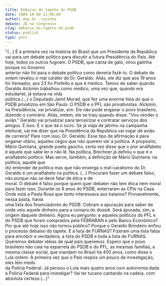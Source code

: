 ```yaml
---
title: Embaixo do tapete do PSDB
date: 2006-10-09 21:00:00
author: dep.dr..rosinha
debate: JD no Congresso
slug: embaixo-do-tapete-do-psdb
status: publish 
type: post
---
```


"(...) É a primeira vez na história do Brasil que um Presidente da República vai para um debate político para discutir a futura Presidência do País. Até hoje, todos os outros fugiram. O PSDB, que canta de galo, virou galinha porque no Governo  
anterior não foi para o debate político como deveria fazê-lo. O debate de ontem revelou o mal caráter do Dr. Geraldo. Aliás, ele diz que aos 19 anos foi Vereador, aos 23 foi Prefeito e que é médico. Temos de saber quando Geraldo Alckmin trabalhou como médico, uma vez que, quando era estudante, já estava na vida  
pública.(...) o Deputado Jamil Murad, que fez uma enorme lista do que o PSDB privatizou em São Paulo. O PSDB e o PFL são privativistas. Alckmin, na Presidência, vai privatizar, sim. Ele não pode enganar o povo brasileiro, dizendo o contrário. Aliás, ontem, ele se traiu quando disse: "Vou vender o avião." Geraldo vai privatizar para terceirizar e contratar serviços dos amigos. É isso. É o que dá o lucro. Se já viaja de jatinho na campanha eleitoral, vai me dizer que na Presidência da República vai viajar de avião  
de carreira? Pare com isso, Dr. Geraldo. Esse tipo de afirmação é para enganar otário, aqueles cegos que não querem ver a política. A propósito, Mário Quintana, grande poeta gaúcho, certa vez disse que o pior analfabeto é aquele que sabe ler e não lê. Na política, Brechner já definiu o que é o analfabeto político. Mas serve, também, a definição de Mário Quintana: na política, aquele que  
diz entender de política mas que não enxerga o mal-caratismo do Dr. Geraldo é um analfabeto na política. (...) Procuram fazer um debate falso, não porque não se deve falar de ética e de  
moral. O debate é falso porque quem quer debater não tem ética nem moral para fazer isso. Durante os 8 anos do PSDB, enterraram as CPIs na Casa. Onde está a Pasta Rosa que tanto interessava aos baianos? Provavelmente, nessa pasta, havia  
uma lista dos financiadores do PSDB. Cobram a apuração para saber de onde veio aquele dinheiro para a compra do dossiê. Será apurada, sim, a origem daquele dinheiro. Agora eu pergunto: e aqueles políticos do PFL e do PSDB que foram comprados pela FEBRABAN e pelo Banco Econômico? Por que até hoje isso não tornou público? Porque o Geraldo Brindeiro enfiou o processo debaixo do tapete. E a lista de FURNAS? Fizeram uma lista falsa para encobrir a verdadeira, a lista do PSDB e toda a lista de FURNAS. Queremos debater idéias de qual país queremos. Espero que o povo brasileiro não caia na esparrela do PSDB e do PFL, as mesmas famílias, a mesma classe social, que mandam no Brasil há 400 anos, como disse o Lula ontem. À primeira vez que o País respira um pouco de investigação, eles têm medo  
da Polícia Federal. Já pensou o Lula mais quatro anos com autonomia dada à Polícia Federal para investigar? Vai ter tucano cantando na cadeia, com absoluta certeza.(...)"


 



